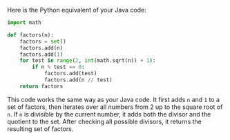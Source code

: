 Here is the Python equivalent of your Java code:

```python
import math

def factors(n):
    factors = set()
    factors.add(n)
    factors.add(1)
    for test in range(2, int(math.sqrt(n)) + 1):
        if n % test == 0:
            factors.add(test)
            factors.add(n // test)
    return factors
```

This code works the same way as your Java code. It first adds `n` and `1` to a set of factors, then iterates over all numbers from 2 up to the square root of `n`. If `n` is divisible by the current number, it adds both the divisor and the quotient to the set. After checking all possible divisors, it returns the resulting set of factors.
